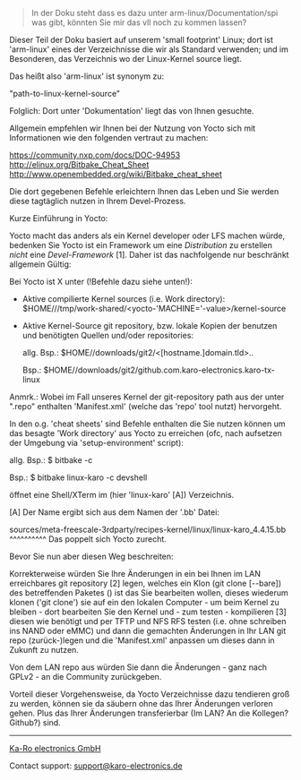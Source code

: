 > In der Doku steht dass es dazu unter arm-linux/Documentation/spi was gibt,
> könnten Sie mir das vll noch zu kommen lassen?
>   
Dieser Teil der Doku basiert auf unserem 'small footprint' Linux; dort ist
'arm-linux' eines der Verzeichnisse die wir als Standard verwenden; und im
Besonderen, das Verzeichnis wo der Linux-Kernel source liegt.

Das heißt also 'arm-linux' ist synonym zu:

"path-to-linux-kernel-source"

Folglich: Dort unter 'Dokumentation' liegt das von Ihnen gesuchte.

Allgemein empfehlen wir Ihnen bei der Nutzung von Yocto sich mit Informationen
wie den folgenden vertraut zu machen:

https://community.nxp.com/docs/DOC-94953
http://elinux.org/Bitbake_Cheat_Sheet
http://www.openembedded.org/wiki/Bitbake_cheat_sheet

Die dort gegebenen Befehle erleichtern Ihnen das Leben und Sie werden diese
tagtäglich nutzen in Ihrem Devel-Prozess.


Kurze Einführung in Yocto:

Yocto macht das anders als ein Kernel developer oder LFS machen würde, bedenken
Sie Yocto ist ein Framework um eine _Distribution_ zu erstellen _nicht_ eine
*Devel-Framework* [1]. Daher ist das nachfolgende nur beschränkt allgemein
Gültig:

Bei Yocto ist X unter (!Befehle dazu siehe unten!):

- Aktive compilierte Kernel sources (i.e. Work directory):
  $HOME/<yocto-project-dir>/<build-dir>/tmp/work-shared/<yocto-'MACHINE='-value>/kernel-source


- Aktive Kernel-Source git repository, bzw. lokale Kopien der benutzen und
  benötigten Quellen und/oder repositories:

  allg. Bsp.:
  $HOME/<yocto-project-dir>/downloads/git2/<[hostname.]domain.tld>.<directory>.<git-repository>

  Bsp.:
  $HOME/<yocto-project-dir>/downloads/git2/github.com.karo-electronics.karo-tx-linux

Anmrk.:
Wobei im Fall unseres Kernel der git-repository path aus der unter ".repo"
enthalten 'Manifest.xml' (welche das 'repo' tool nutzt) hervorgeht.

In den o.g. 'cheat sheets' sind Befehle enthalten die Sie nutzen können um das
besagte 'Work directory' aus Yocto zu erreichen (ofc, nach aufsetzen der
Umgebung via 'setup-environment' script):

allg. Bsp.:
$ bitbake <package> -c <task>

Bsp.:
$ bitbake linux-karo -c devshell

öffnet eine Shell/XTerm im <package> (hier 'linux-karo' [A]) Verzeichnis.

[A]
Der <package> Name ergibt sich aus dem Namen der '.bb' Datei:

sources/meta-freescale-3rdparty/recipes-kernel/linux/linux-karo_4.4.15.bb
                                                     ^^^^^^^^^^
                                            Das poppelt sich Yocto zurecht.

Bevor Sie nun aber diesen Weg beschreiten:

Korrekterweise würden Sie Ihre Änderungen in ein bei Ihnen im LAN erreichbares
git repository [2] legen, welches ein Klon (git clone [--bare]) des
betreffenden Paketes (<package>) ist das Sie bearbeiten wollen, dieses wiederum
klonen ('git clone') sie auf ein den lokalen Computer - um beim Kernel zu
bleiben - dort bearbeiten Sie den Kernel und - zum testen - kompilieren [3]
diesen wie benötigt und per TFTP und NFS RFS testen (i.e. ohne schreiben ins
NAND oder eMMC) und dann die gemachten Änderungen in Ihr LAN git repo
(zurück-)legen und die 'Manifest.xml' anpassen um dieses dann in Zukunft zu
nutzen.

Von dem LAN repo aus würden Sie dann die Änderungen - ganz nach GPLv2 - an die
Community zurückgeben.

Vorteil dieser Vorgehensweise, da Yocto Verzeichnisse dazu tendieren groß zu
werden, können sie da säubern ohne das Ihrer Änderungen verloren gehen. Plus
das Ihrer Änderungen transferierbar (Im LAN? An die Kollegen? Github?) sind.

---
[Ka-Ro electronics GmbH](http://www.karo-electronics.de)

Contact support: support@karo-electronics.de
